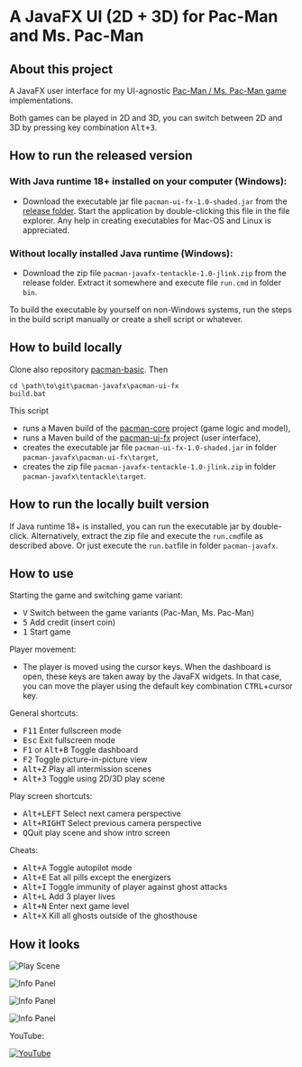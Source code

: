 # A JavaFX UI (2D + 3D) for Pac-Man and Ms. Pac-Man

## About this project

A JavaFX user interface for my UI-agnostic [Pac-Man / Ms. Pac-Man game](https://github.com/armin-reichert/pacman-basic) implementations. 

Both games can be played in 2D and 3D, you can switch between 2D and 3D by pressing key combination <kbd>Alt+3</kbd>.

## How to run the released version

### With Java runtime 18+ installed on your computer (Windows):
- Download the executable jar file `pacman-ui-fx-1.0-shaded.jar` from the [release folder](https://github.com/armin-reichert/pacman-javafx/releases). Start the application by double-clicking this file in the file explorer. Any help in creating executables for Mac-OS and Linux is appreciated.

### Without locally installed Java runtime (Windows):
- Download the zip file `pacman-javafx-tentackle-1.0-jlink.zip` from the release folder. Extract it somewhere and execute file `run.cmd` in folder `bin`.  

To build the executable by yourself on non-Windows systems, run the steps in the build script manually or create a shell script or whatever.

## How to build locally

Clone also repository [pacman-basic](https://github.com/armin-reichert/pacman-basic). Then

```
cd \path\to\git\pacman-javafx\pacman-ui-fx 
build.bat
```

This script 
- runs a Maven build of the [pacman-core](https://github.com/armin-reichert/pacman-basic/tree/main/pacman-core) project (game logic and model),
- runs a Maven build of the [pacman-ui-fx](pacman-ui-fx) project (user interface),
- creates the executable jar file `pacman-ui-fx-1.0-shaded.jar` in folder `pacman-javafx\pacman-ui-fx\target`,
- creates the zip file `pacman-javafx-tentackle-1.0-jlink.zip` in folder `pacman-javafx\tentackle\target`.

## How to run the locally built version

If Java runtime 18+ is installed, you can run the executable jar by double-click. Alternatively, extract the zip file and execute the `run.cmd`file as described above. Or just execute the `run.bat`file in folder `pacman-javafx`.

## How to use

Starting the game and switching game variant:
- <kbd>V</kbd> Switch between the game variants (Pac-Man, Ms. Pac-Man)
- <kbd>5</kbd> Add credit (insert coin)
- <kbd>1</kbd> Start game

Player movement:
- The player is moved using the cursor keys. When the dashboard is open, these keys are taken away by the JavaFX widgets. 
In that case, you can move the player using the default key combination <kbd>CTRL</kbd>+cursor key.

General shortcuts:
- <kbd>F11</kbd> Enter fullscreen mode
- <kbd>Esc</kbd> Exit fullscreen mode
- <kbd>F1</kbd> or <kbd>Alt+B</kbd> Toggle dashboard
- <kbd>F2</kbd> Toggle picture-in-picture view
- <kbd>Alt+Z</kbd> Play all intermission scenes
- <kbd>Alt+3</kbd> Toggle using 2D/3D play scene

Play screen shortcuts:
- <kbd>Alt+LEFT</kbd> Select next camera perspective
- <kbd>Alt+RIGHT</kbd> Select previous camera perspective
- <kbd>Q</kbd>Quit play scene and show intro screen

Cheats:
  - <kbd>Alt+A</kbd> Toggle autopilot mode
  - <kbd>Alt+E</kbd> Eat all pills except the energizers
  - <kbd>Alt+I</kbd> Toggle immunity of player against ghost attacks
  - <kbd>Alt+L</kbd> Add 3 player lives
  - <kbd>Alt+N</kbd> Enter next game level
  - <kbd>Alt+X</kbd> Kill all ghosts outside of the ghosthouse 

## How it looks

![Play Scene](https://github.com/armin-reichert/pacman-javafx/blob/main/pacman-ui-fx/doc/pacman-maze.png)

![Info Panel](https://github.com/armin-reichert/pacman-javafx/blob/main/pacman-ui-fx/doc/left-info-panel.png)

![Info Panel](https://github.com/armin-reichert/pacman-javafx/blob/main/pacman-ui-fx/doc/right-info-panel.png)

![Info Panel](https://github.com/armin-reichert/pacman-javafx/blob/main/pacman-ui-fx/doc/3D-info-panel.png)

YouTube:

[![YouTube](https://github.com/armin-reichert/pacman-javafx/blob/main/pacman-ui-fx/doc/thumbnail.jpg)](https://youtu.be/-ANLq4mMn3Q)

